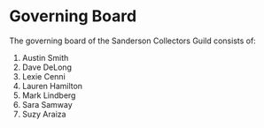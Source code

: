 # Governing Board

The governing board of the Sanderson Collectors Guild consists of:

1. Austin Smith
2. Dave DeLong
3. Lexie Cenni
4. Lauren Hamilton
5. Mark Lindberg
6. Sara Samway
7. Suzy Araiza
